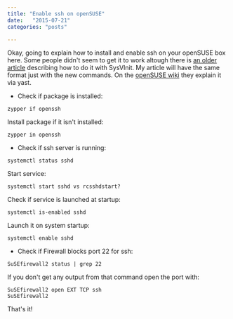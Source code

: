 ```yaml
---
title: "Enable ssh on openSUSE"
date:   "2015-07-21"
categories: "posts"

---
```


Okay, going to explain how to install and enable ssh on your openSUSE box here. Some people didn't seem to get it to work altough there is [an older article](http://www.fene-blog.de/linux/ssh-zugriff-opensuse-112-113-installieren-freischalten-aktivieren/) describing how to do it with SysVInit. My article will have the same format just with the new commands. On the [openSUSE wiki](https://en.opensuse.org/SDB:OpenSSH_basics) they explain it via yast.

- Check if package is installed:

```
zypper if openssh
```

Install package if it isn't installed:

```
zypper in openssh
```

- Check if ssh server is running:

```
systemctl status sshd
```

Start service:

```
systemctl start sshd vs rcsshdstart?
```


Check if service is launched at startup:
```
systemctl is-enabled sshd
```

Launch it on system startup:
```
systemctl enable sshd
```

- Check if Firewall blocks port 22 for ssh:

```
SuSEfirewall2 status | grep 22
```

If you don't get any output from that command open the port with:

```
SuSEfirewall2 open EXT TCP ssh
SuSEfirewall2
```

That's it!

